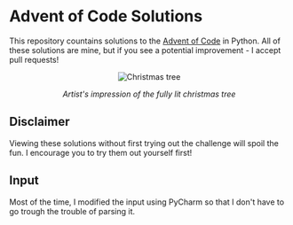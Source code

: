 # Advent of Code Solutions
This repository countains solutions to the [Advent of Code](http://adventofcode.com/) in Python. All of these solutions are mine, but if you see a potential improvement - I accept pull requests!

<p align="center"><img src="http://i.imgur.com/0L2EgAE.png" alt="Christmas tree"></p>
<p align="center"><i>Artist's impression of the fully lit christmas tree</i></p>

## Disclaimer
Viewing these solutions without first trying out the challenge will spoil the fun. I encourage you to try them out yourself first!

## Input
Most of the time, I modified the input using PyCharm so that I don't have to go trough the trouble of parsing it.
